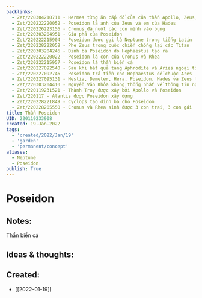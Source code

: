 ```yaml
---
backlinks:
  - Zet/220304210711 - Hermes từng ăn cắp đồ của của thần Apollo, Zeus, Ares, Poseidon
  - Zet/220222220052 - Poseidon là anh của Zeus và em của Hades
  - Zet/220226223156 - Cronus đã nuốt các con mình vào bụng
  - Zet/220303204951 - Gia phả của Poseidon
  - Zet/220222215904 - Poseidon được gọi là Neptune trong tiếng Latin
  - Zet/220228222058 - Phe Zeus trong cuộc chiến chống lại các Titan
  - Zet/220303204246 - Đinh ba Poseidon do Hephaestus tạo ra
  - Zet/220222220022 - Poseidon là con của Cronus và Rhea
  - Zet/220222215957 - Poseidon là thần biển cả
  - Zet/220227092540 - Sau khi bắt quả tang Aphrodite và Aries ngoại tình, Hephaestus bắt họ bằng lưới vàng và mời các thần chứng kiến
  - Zet/220227092746 - Poseidon trả tiền cho Hephaestus để chuộc Ares
  - Zet/220227095131 - Hestia, Demeter, Hera, Poseidon, Hades và Zeus là con của Cronus và Rhea
  - Zet/220303204410 - Nguyễn Văn Khỏa không thống nhất về thông tin người tạo ra đinh ba Poseidon
  - Zet/220119231521 - Thành Troy được xây bởi Apollo và Poseidon
  - Zet/220117 - Alantis được Poseidon xây dựng
  - Zet/220228221849 - Cyclops tạo đinh ba cho Poseidon
  - Zet/220228205550 - Cronus và Rhea sinh được 3 con trai, 3 con gái
title: Thần Poseidon
UID: 220119233908
created: 19-Jan-2022
tags:
  - 'created/2022/Jan/19'
  - 'garden'
  - 'permanent/concept'
aliases:
  - Neptune
  - Poseidon
publish: True
---
```

# Poseidon

## Notes:
Thần biển cả

## Ideas & thoughts:



## Created:
- [[2022-01-19]]

